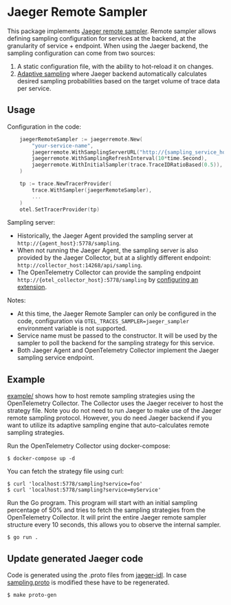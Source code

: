 # Jaeger Remote Sampler

This package implements [Jaeger remote sampler](https://www.jaegertracing.io/docs/latest/sampling/#collector-sampling-configuration).
Remote sampler allows defining sampling configuration for services at the backend, at the granularity of service + endpoint.
When using the Jaeger backend, the sampling configuration can come from two sources:

1. A static configuration file, with the ability to hot-reload it on changes.
2. [Adaptive sampling](https://www.jaegertracing.io/docs/latest/sampling/#adaptive-sampling) where Jaeger backend
   automatically calculates desired sampling probabilities based on the target volume of trace data per service.

## Usage

Configuration in the code:

```go
	jaegerRemoteSampler := jaegerremote.New(
		"your-service-name",
		jaegerremote.WithSamplingServerURL("http://{sampling_service_host_name}:5778/sampling"),
		jaegerremote.WithSamplingRefreshInterval(10*time.Second),
		jaegerremote.WithInitialSampler(trace.TraceIDRatioBased(0.5)),
	)

	tp := trace.NewTracerProvider(
		trace.WithSampler(jaegerRemoteSampler),
		...
	)
	otel.SetTracerProvider(tp)
```

Sampling server:

* Historically, the Jaeger Agent provided the sampling server at `http://{agent_host}:5778/sampling`.
* When not running the Jaeger Agent, the sampling server is also provided by the Jaeger Collector,
  but at a slightly different endpoint: `http://collector_host:14268/api/sampling`.
* The OpenTelemetry Collector can provide the sampling endpoint `http://{otel_collector_host}:5778/sampling`
  by [configuring an extension](https://github.com/open-telemetry/opentelemetry-collector-contrib/blob/main/extension/jaegerremotesampling/README.md).

Notes:

* At this time, the Jaeger Remote Sampler can only be configured in the code,
  configuration via `OTEL_TRACES_SAMPLER=jaeger_sampler` environment variable is not supported.
* Service name must be passed to the constructor. It will be used by the sampler to poll
  the backend for the sampling strategy for this service.
* Both Jaeger Agent and OpenTelemetry Collector implement the Jaeger sampling service endpoint.

## Example

[example/](./example) shows how to host remote sampling strategies using the OpenTelemetry Collector.
The Collector uses the Jaeger receiver to host the strategy file. Note you do not need to run Jaeger to make use of the Jaeger remote sampling protocol. However, you do need Jaeger backend if you want to utilize its adaptive sampling engine that auto-calculates remote sampling strategies.

Run the OpenTelemetry Collector using docker-compose:

```shell
$ docker-compose up -d
```

You can fetch the strategy file using curl:

```shell
$ curl 'localhost:5778/sampling?service=foo'
$ curl 'localhost:5778/sampling?service=myService'
```

Run the Go program.
This program will start with an initial sampling percentage of 50% and tries to fetch the sampling strategies from the OpenTelemetry Collector.
It will print the entire Jaeger remote sampler structure every 10 seconds, this allows you to observe the internal sampler.

```shell
$ go run .
```

## Update generated Jaeger code

Code is generated using the .proto files from [jaeger-idl](https://github.com/jaegertracing/jaeger-idl).
In case [sampling.proto](./jaeger-idl/proto/api_v2/sampling.proto) is modified these have to be regenerated.

```shell
$ make proto-gen
```
